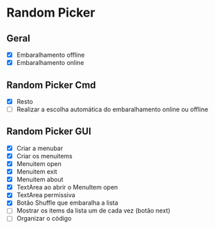 # Random Picker
## Geral
- [x] Embaralhamento offline
- [x] Embaralhamento online
## Random Picker Cmd
- [x] Resto
- [ ] Realizar a escolha automática do embaralhamento online ou offline
## Random Picker GUI
- [x] Criar a menubar
- [x] Criar os menuitems
- [x] Menuitem open
- [x] Menuitem exit
- [x] Menuitem about
- [x] TextArea ao abrir o MenuItem open
- [x] TextArea permissiva
- [x] Botão Shuffle que embaralha a lista
- [ ] Mostrar os items da lista um de cada vez (botão next)
- [ ] Organizar o código
